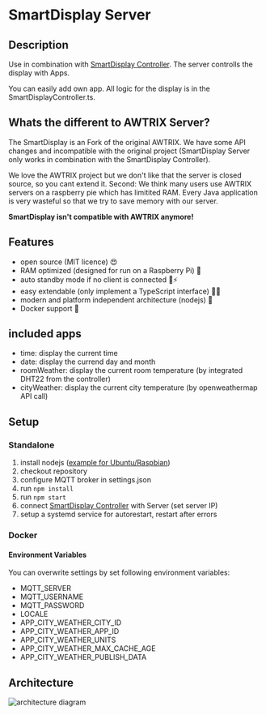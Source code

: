 # SmartDisplay Server

## Description

Use in combination with [SmartDisplay Controller](https://github.com/MCeddy/SmartDisplay-Controller).
The server controlls the display with Apps.

You can easily add own app. All logic for the display is in the SmartDisplayController.ts.

## Whats the different to AWTRIX Server?

The SmartDisplay is an Fork of the original AWTRIX. We have some API changes and incompatible with the original project (SmartDisplay Server only works in combination with the SmartDisplay Controller).

We love the AWTRIX project but we don't like that the server is closed source, so you cant extend it.
Second: We think many users use AWTRIX servers on a raspberry pie which has limitited RAM. Every Java application is very wasteful so that we try to save memory with our server.

**SmartDisplay isn't compatible with AWTRIX anymore!**

## Features

- open source (MIT licence) 😍
- RAM optimized (designed for run on a Raspberry Pi) 🚀
- auto standby mode if no client is connected 🔌⚡
- easy extendable (only implement a TypeScript interface) 👩‍💻
- modern and platform independent architecture (nodejs) 🐧
- Docker support 🐳

## included apps

- time: display the current time
- date: display the currend day and month
- roomWeather: display the current room temperature (by integrated DHT22 from the controller)
- cityWeather: display the current city temperature (by openweathermap API call)

## Setup

### Standalone

1. install nodejs ([example for Ubuntu/Raspbian](https://tecadmin.net/install-latest-nodejs-npm-on-ubuntu/))
2. checkout repository
3. configure MQTT broker in settings.json
4. run `npm install`
5. run `npm start`
6. connect [SmartDisplay Controller](https://github.com/MCeddy/SmartDisplay-Controller) with Server (set server IP)
7. setup a systemd service for autorestart, restart after errors

### Docker

#### Environment Variables

You can overwrite settings by set following environment variables:

- MQTT_SERVER
- MQTT_USERNAME
- MQTT_PASSWORD
- LOCALE
- APP_CITY_WEATHER_CITY_ID
- APP_CITY_WEATHER_APP_ID
- APP_CITY_WEATHER_UNITS
- APP_CITY_WEATHER_MAX_CACHE_AGE
- APP_CITY_WEATHER_PUBLISH_DATA

## Architecture

![architecture diagram](https://github.com/Smart-Display/SmartDisplay-Server/blob/master/docs/architecture.png)
